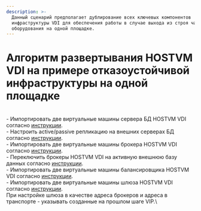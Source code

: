 ```yaml
---
description: >-
  Данный сценарий предполагает дублирование всех ключевых компонентов
  инфраструктуры VDI для обеспечения работы в случае выхода из строя части
  оборудования на одной площадке.
---
```


# Алгоритм развертывания HOSTVM VDI на примере отказоустойчивой инфраструктуры на одной площадке

\
\- Импортировать две виртуальные машины сервера БД HOSTVM VDI  согласно [инструкции](vdi-db/).\
\- Настроить active/passive репликацию на внешних серверах БД согласно [инструкции](../hostvm-vdi-admin-guide/vdi-db-replication.md).\
\- Импортировать две виртуальные машины брокера HOSTVM VDI согласно [инструкции](hostvm-vdi-ova-install.md).\
\- Переключить брокеры HOSTVM VDI  на активную внешнюю базу данных согласно [инструкции](vdi-db/nastroika-brokera-vdi-dlya-ispolzovaniya-vydelennogo-servera-bd.md).\
\- Импортировать две виртуальные машины балансировщика HOSTVM VDI  согласно [инструкции](haproxy.md).\
\- Импортировать две виртуальные машины шлюза HOSTVM VDI согласно [инструкции](tunneler-appliance-deploy.md). \
При настройке шлюза в качестве адреса брокеров и адреса в транспорте - указывать созданные на прошлом шаге VIP.\
